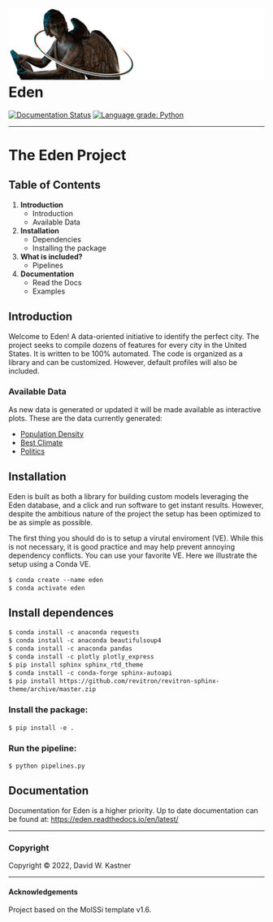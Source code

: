 ![Graphical Introduction to Eden](docs/_static/header.png)
Eden
==============================
[//]: # (Badges)
[![Documentation Status](https://readthedocs.org/projects/eden/badge/?version=latest)](https://eden.readthedocs.io/en/latest/?badge=latest)
[![Language grade: Python](https://img.shields.io/lgtm/grade/python/g/davidkastner/eden.svg?logo=lgtm&logoWidth=18)](https://lgtm.com/projects/g/davidkastner/eden/context:python)

---

# The Eden Project
## Table of Contents
1. **Introduction**
    * Introduction
    * Available Data
2. **Installation**
    * Dependencies
    * Installing the package
3. **What is included?**
    * Pipelines
4. **Documentation**
    * Read the Docs
    * Examples


## Introduction
Welcome to Eden! A data-oriented initiative to identify the perfect city. 
The project seeks to compile dozens of features for every city in the United States.
It is written to be 100% automated.
The code is organized as a library and can be customized.
However, default profiles will also be included.

### Available Data
As new data is generated or updated it will be made available as interactive plots.
These are the data currently generated:

- [Population Density](https://htmlpreview.github.io/?https://github.com/davidkastner/eden/blob/main/eden/data/plots/density.html)
- [Best Climate]()
- [Politics]()


## Installation
Eden is built as both a library for building custom models leveraging the Eden database, 
and a click and run software to get instant results. 
However, despite the ambitious nature of the project the setup has been optimized to be as simple as possible.

The first thing you should do is to setup a virutal enviroment (VE). 
While this is not necessary, it is good practice and may help prevent annoying dependency conflicts. 
You can use your favorite VE. Here we illustrate the setup using a Conda VE.

```
$ conda create --name eden
$ conda activate eden
```

## Install dependences
```
$ conda install -c anaconda requests
$ conda install -c anaconda beautifulsoup4
$ conda install -c anaconda pandas
$ conda install -c plotly plotly_express
$ pip install sphinx sphinx_rtd_theme
$ conda install -c conda-forge sphinx-autoapi
$ pip install https://github.com/revitron/revitron-sphinx-theme/archive/master.zip
```

### Install the package:
```
$ pip install -e .
```

### Run the pipeline:
```
$ python pipelines.py
```

## Documentation
Documentation for Eden is a higher priority. Up to date documentation can be found at:
https://eden.readthedocs.io/en/latest/


---
### Copyright

Copyright © 2022, David W. Kastner

---
#### Acknowledgements
 
Project based on the MolSSi template v1.6.
